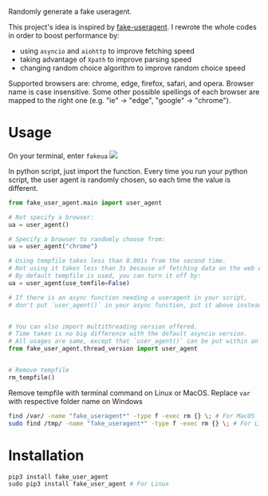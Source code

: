 Randomly generate a fake useragent.

This project's idea is inspired by [fake-useragent](https://github.com/hellysmile/fake-useragent). I rewrote the whole codes in order to boost performance by:
  - using `asyncio` and `aiohttp` to improve fetching speed
  - taking advantage of `Xpath` to improve parsing speed
  - changing random choice algorithm to improve random choice speed

Supported browsers are: chrome, edge, firefox, safari, and opera. Browser name is case insensitive. Some other possible spellings of each browser are mapped to the right one (e.g. "ie" -> "edge", "google" -> "chrome").

# Usage
On your terminal, enter `fakeua`
![](/screenshots/browser.png)

In python script, just import the function. Every time you run your python script, the user agent is randomly chosen, so each time the value is different.
```python
from fake_user_agent.main import user_agent

# Not specify a browser:
ua = user_agent()

# Specify a browser to randomly choose from:
ua = user_agent("chrome")

# Using tempfile takes less than 0.001s from the second time.
# Not using it takes less than 3s because of fetching data on the web each time.
# By default tempfile is used, you can turn it off by:
ua = user_agent(use_temfile=False)

# If there is an async function needing a useragent in your script,
# don't put `user_agent()` in your async function, put it above instead.


# You can also import multithreading version offered.
# Time taken is no big difference with the default asyncio version.
# All usages are same, except that `user_agent()` can be put within an async function.
from fake_user_agent.thread_version import user_agent


# Remove tempfile
rm_tempfile()
```
Remove tempfile with terminal command on Linux or MacOS. Replace `var` with respective folder name on Windows
```bash
find /var/ -name "fake_useragent*" -type f -exec rm {} \; # For MacOS
sudo find /tmp/ -name "fake_useragent*" -type f -exec rm {} \; # For Linux
```

# Installation
```python
pip3 install fake_user_agent
sudo pip3 install fake_user_agent # For Linux
```
